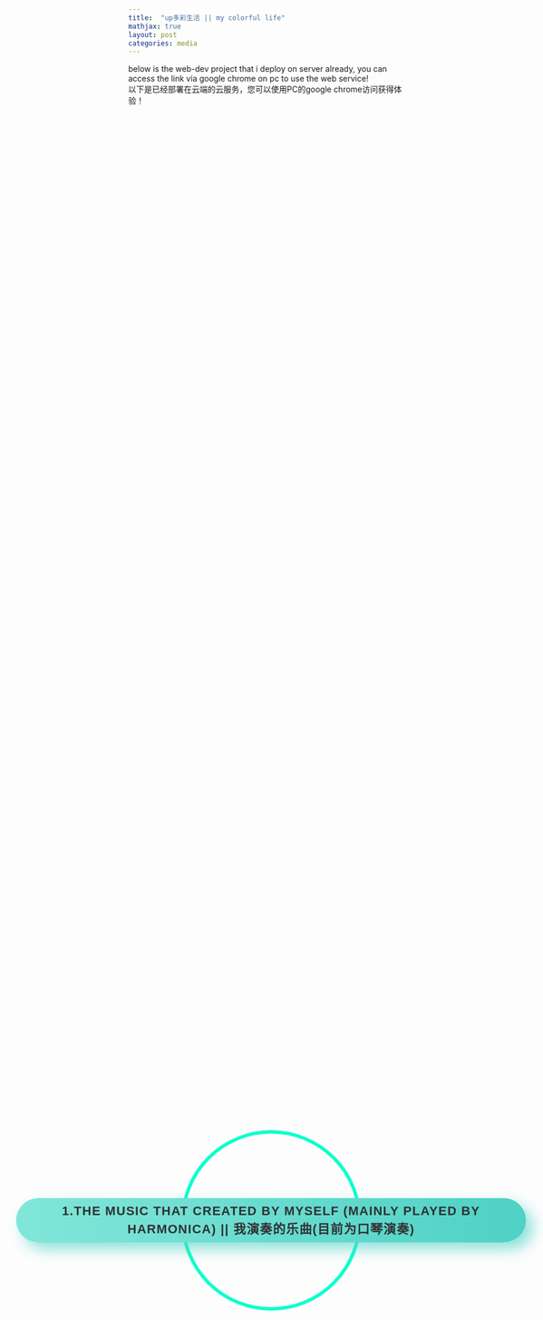 ```yaml
---
title:  "up多彩生活 || my colorful life"
mathjax: true
layout: post
categories: media
---
```


<head>

<style>
  <!-- fany button -->
 html, body {
  height: 100%;
}

.wrap1 {
  height: 100%;
  display: flex;
  align-items: center;
  justify-content: center;
}

.button1 {
  min-width: 900px;
  min-height: 60px;
  font-family: 'Nunito', sans-serif;
  font-size: 22px;
  text-transform: uppercase;
  letter-spacing: 1.3px;
  font-weight: 700;
  color: #313133;
  background: #4FD1C5;
background: linear-gradient(90deg, rgba(129,230,217,1) 0%, rgba(79,209,197,1) 100%);
  border: none;
  border-radius: 1000px;
  box-shadow: 12px 12px 24px rgba(79,209,197,.64);
  transition: all 0.3s ease-in-out 0s;
  cursor: pointer;
  outline: none;
  position: relative;
  padding: 10px;
  }

button::before {
content: '';
  border-radius: 1000px;
  min-width: calc(900px + 12px);
  min-height: calc(60px + 12px);
  border: 6px solid #00FFCB;
  box-shadow: 0 0 60px rgba(0,255,203,.64);
  position: absolute;
  top: 50%;
  left: 50%;
  transform: translate(-50%, -50%);
  opacity: 0;
  transition: all .3s ease-in-out 0s;
}

.button1:hover, .button:focus {
  color: #313133;
  transform: translateY(-6px);
}

button:hover::before, button:focus::before {
  opacity: 1;
}

button::after {
  content: '';
  width: 30px; height: 30px;
  border-radius: 100%;
  border: 6px solid #00FFCB;
  position: absolute;
  z-index: -1;
  top: 50%;
  left: 50%;
  transform: translate(-50%, -50%);
  animation: ring 1.5s infinite;
}

button:hover::after, button:focus::after {
  animation: none;
  display: none;
}

@keyframes ring {
  0% {
    width: 300px;
    height: 300px;
    opacity: 1;
  }
  100% {
    width: 500px;
    height: 500px;
    opacity: 0;
  }
}
<!--   fancy button -->
</style>

</head>

below is the web-dev project that i deploy on server already, you can access the link via google chrome on pc to use the web service!
<br>
以下是已经部署在云端的云服务，您可以使用PC的google chrome访问获得体验！



<div class="wrap1">
  <button onclick="location.href='https://bkdzq.github.io/myOwnMusicPlayer/'" class="button1">1.the music that created by myself (mainly played by harmonica) || 我演奏的乐曲(目前为口琴演奏)</button>
 
</div>
<div class="wrap1">
 
  <button onclick="location.href='https://bkdzq.github.io/myGallery/'" class="button1">2. the painting that i have drawed || 我的画作</button>
</div>
<!-- 
<li  color = "red">1. the music that created by myself (mainly played by harmonica) || 我演奏的乐曲(目前为口琴演奏)</li>

<a href = "https://bkdzq.github.io/myOwnMusicPlayer/">https://bkdzq.github.io/myOwnMusicPlayer/</a>


<li  color = "red">2. the painting that i have drawed || 我的画作</li>

<a href = "https://bkdzq.github.io/myGallery/">https://bkdzq.github.io/myGallery/</a> -->
